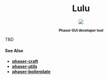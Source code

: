 <h1 align="center"> Lulu </h1>

<p align="center">
<img src="http://i.imgur.com/GDqMsDI.png">
</p>

<p align="center">
	<strong>
		<sub>
		Phaser GUI developer tool
		</sub>
	</strong>
</p>

TBD


#### See Also
- [**phaser-craft**](https://github.com/webcaetano/craft)
- [**phaser-utils**](https://github.com/webcaetano/phaser-utils)
- [**phaser-boilerplate**](https://github.com/webcaetano/phaser-boilerplate)
